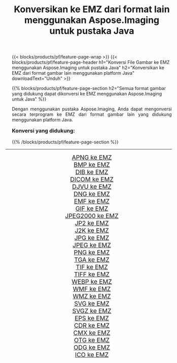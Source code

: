 ﻿---
title: Konversikan ke EMZ dari format lain menggunakan Aspose.Imaging untuk pustaka Java 
weight: 3920
url: /id/java/conversion/to/emz/ 
lang: id
langdirlevel: 2
locales: zh-hans,ja,it,ru,de,es,fr,nl,id,lt,pl,pt,vi,tr,ko,zh-hant,ar,hi,th,sv,cs,uk,he
description: Menggunakan Aspose.Imaging Anda dapat mengonversi ke EMZ dari format lain menggunakan Java
---

{{< blocks/products/pf/feature-page-wrap >}}
{{< blocks/products/pf/feature-page-header h1="Konversi File Gambar ke EMZ menggunakan Aspose.Imaging untuk pustaka Java" h2="Konversikan ke EMZ dari format gambar lain menggunakan platform Java" downloadText="Unduh" >}}


{{% blocks/products/pf/feature-page-section  h2="Semua format gambar yang didukung dapat dikonversi ke EMZ menggunakan Aspose.Imaging untuk Java" %}}
<p align=justify>Dengan menggunakan pustaka Aspose.Imaging, Anda dapat mengonversi secara terprogram ke EMZ dari format gambar lain yang didukung menggunakan platform Java.</p>
<h3 style="margin-top:16px;">
Konversi yang didukung:
</h3>
{{% /blocks/products/pf/feature-page-section %}}
<div class="container-fluid productfamilypage bg-gray">
    <div class="convertypes bg-gray agp-content section">
        <div class="container">
		<hr style="margin-left:-20px;"/>
		<div class="row other-converters" style="gap: 10px;font-size: 19px;text-align:center;">
		    <div class='col-md-3 other-converter remove-lp remove-rp'><a href="/imaging/id/java/conversion/apng-to-emz/" style="padding:15px;">APNG ke EMZ</a></div>
<div class='col-md-3 other-converter remove-lp remove-rp'><a href="/imaging/id/java/conversion/bmp-to-emz/" style="padding:15px;">BMP ke EMZ</a></div>
<div class='col-md-3 other-converter remove-lp remove-rp'><a href="/imaging/id/java/conversion/dib-to-emz/" style="padding:15px;">DIB ke EMZ</a></div>
<div class='col-md-3 other-converter remove-lp remove-rp'><a href="/imaging/id/java/conversion/dicom-to-emz/" style="padding:15px;">DICOM ke EMZ</a></div>
<div class='col-md-3 other-converter remove-lp remove-rp'><a href="/imaging/id/java/conversion/djvu-to-emz/" style="padding:15px;">DJVU ke EMZ</a></div>
<div class='col-md-3 other-converter remove-lp remove-rp'><a href="/imaging/id/java/conversion/dng-to-emz/" style="padding:15px;">DNG ke EMZ</a></div>
<div class='col-md-3 other-converter remove-lp remove-rp'><a href="/imaging/id/java/conversion/emf-to-emz/" style="padding:15px;">EMF ke EMZ</a></div>
<div class='col-md-3 other-converter remove-lp remove-rp'><a href="/imaging/id/java/conversion/gif-to-emz/" style="padding:15px;">GIF ke EMZ</a></div>
<div class='col-md-3 other-converter remove-lp remove-rp'><a href="/imaging/id/java/conversion/jpeg2000-to-emz/" style="padding:15px;">JPEG2000 ke EMZ</a></div>
<div class='col-md-3 other-converter remove-lp remove-rp'><a href="/imaging/id/java/conversion/jp2-to-emz/" style="padding:15px;">JP2 ke EMZ</a></div>
<div class='col-md-3 other-converter remove-lp remove-rp'><a href="/imaging/id/java/conversion/j2k-to-emz/" style="padding:15px;">J2K ke EMZ</a></div>
<div class='col-md-3 other-converter remove-lp remove-rp'><a href="/imaging/id/java/conversion/jpg-to-emz/" style="padding:15px;">JPG ke EMZ</a></div>
<div class='col-md-3 other-converter remove-lp remove-rp'><a href="/imaging/id/java/conversion/jpeg-to-emz/" style="padding:15px;">JPEG ke EMZ</a></div>
<div class='col-md-3 other-converter remove-lp remove-rp'><a href="/imaging/id/java/conversion/png-to-emz/" style="padding:15px;">PNG ke EMZ</a></div>
<div class='col-md-3 other-converter remove-lp remove-rp'><a href="/imaging/id/java/conversion/tga-to-emz/" style="padding:15px;">TGA ke EMZ</a></div>
<div class='col-md-3 other-converter remove-lp remove-rp'><a href="/imaging/id/java/conversion/tif-to-emz/" style="padding:15px;">TIF ke EMZ</a></div>
<div class='col-md-3 other-converter remove-lp remove-rp'><a href="/imaging/id/java/conversion/tiff-to-emz/" style="padding:15px;">TIFF ke EMZ</a></div>
<div class='col-md-3 other-converter remove-lp remove-rp'><a href="/imaging/id/java/conversion/webp-to-emz/" style="padding:15px;">WEBP ke EMZ</a></div>
<div class='col-md-3 other-converter remove-lp remove-rp'><a href="/imaging/id/java/conversion/wmf-to-emz/" style="padding:15px;">WMF ke EMZ</a></div>
<div class='col-md-3 other-converter remove-lp remove-rp'><a href="/imaging/id/java/conversion/wmz-to-emz/" style="padding:15px;">WMZ ke EMZ</a></div>
<div class='col-md-3 other-converter remove-lp remove-rp'><a href="/imaging/id/java/conversion/svg-to-emz/" style="padding:15px;">SVG ke EMZ</a></div>
<div class='col-md-3 other-converter remove-lp remove-rp'><a href="/imaging/id/java/conversion/svgz-to-emz/" style="padding:15px;">SVGZ ke EMZ</a></div>
<div class='col-md-3 other-converter remove-lp remove-rp'><a href="/imaging/id/java/conversion/eps-to-emz/" style="padding:15px;">EPS ke EMZ</a></div>
<div class='col-md-3 other-converter remove-lp remove-rp'><a href="/imaging/id/java/conversion/cdr-to-emz/" style="padding:15px;">CDR ke EMZ</a></div>
<div class='col-md-3 other-converter remove-lp remove-rp'><a href="/imaging/id/java/conversion/cmx-to-emz/" style="padding:15px;">CMX ke EMZ</a></div>
<div class='col-md-3 other-converter remove-lp remove-rp'><a href="/imaging/id/java/conversion/otg-to-emz/" style="padding:15px;">OTG ke EMZ</a></div>
<div class='col-md-3 other-converter remove-lp remove-rp'><a href="/imaging/id/java/conversion/odg-to-emz/" style="padding:15px;">ODG ke EMZ</a></div>
<div class='col-md-3 other-converter remove-lp remove-rp'><a href="/imaging/id/java/conversion/ico-to-emz/" style="padding:15px;">ICO ke EMZ</a></div>
                </div>
        </div>
    </div>
</div>
<br/>

